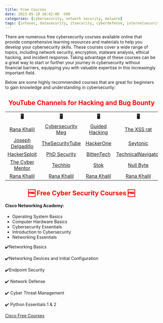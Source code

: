 ```yaml
---
title: Free Courses
date: 2023-05-18 10:42:00 -500
categories: [cybersecurity, network security, malware]
tags: [infosec, datasecurity, itsecurity, cyberdefense, internetsecurity] # TAG names should be lowercase
---
```


There are numerous free cybersecurity courses available online that provide comprehensive learning resources and materials to help you develop your cybersecurity skills. These courses cover a wide range of topics, including network security, encryption, malware analysis, ethical hacking, and incident response.
Taking advantage of these courses can be a great way to start or further your journey in cybersecurity without financial barriers, equipping you with valuable expertise in this increasingly important field.

Below are some highly recommended courses that are great for beginners to gain knowledge and understanding in cybersecurity:

<h2 align="center" style="color:red">YouTube Channels for Hacking and Bug Bounty</h2>



<!-- youtube channel for cybersecurity -->

<table align="center">
<tr align="center">
<th>🖥️</th>
<th>🖥️</th>
<th>🖥️</th>
<th>🖥️</th>
<th>🖥️</th>
</tr>

<tr align="center">
<td><a href="https://www.youtube.com/@RanaKhalil101/videos" target="_blank">Rana Khalil</a></td>
<td><a href="https://www.youtube.com/@CybersecurityMeg/videos" target="_blank">Cybersecurity Meg</a></td>
<td><a href="https://www.youtube.com/@GuidedHacking/videos" target="_blank">Guided Hacking</a></td>
<td><a href="https://www.youtube.com/@TheXSSrat/videos" target="_blank">The XSS rat</a></td>
<td><a href="https://www.youtube.com/@JosephDelgadillo/videos" target="_blank">Joseph Delgadillo</a></td>
</tr>

<tr align="center">
<td><a href="https://www.youtube.com/@JosephDelgadillo/videos" target="_blank">Joseph Delgadillo</a></td>
<td><a href="https://www.youtube.com/@TheSecurityTube/videos" target="_blank">TheSecurityTube</a></td>
<td><a href="https://www.youtube.com/@HackerOneTV/videos" target="_blank">HackerOne</a></td>
<td><a href="https://www.youtube.com/@Seytonic" target="_blank">Seytonic</a></td>
<td><a href="https://www.youtube.com/@SimplyCyber/videos
" target="_blank">Simply Cyber</a></td>
</tr>

<tr align="center">
<td><a href="https://www.youtube.com/@HackerSploit/videos" target="_blank">HackerSploit</a></td>
<td><a href="https://www.youtube.com/@phd_security/videos" target="_blank">PhD Security</a></td>
<td><a href="https://www.youtube.com/@BittenTech" target="_blank">BittenTech</a></td>
<td><a href="https://www.youtube.com/@TechnicalNavigator/videos
" target="_blank">TechnicalNavigator</a></td>
<td><a href="https://www.youtube.com/@LiveOverflow" target="_blank">LiveOverflow</a></td>
</tr>

<tr align="center">
<td><a href="https://www.youtube.com/@TCMSecurityAcademy" target="_blank">The Cyber Mentor</a></td>
<td><a href="https://www.youtube.com/@techchipnet" target="_blank">Techhip</a></td>
<td><a href="https://www.youtube.com/@STOKfredrik/videos" target="_blank">Stok</a></td>
<td><a href="https://www.youtube.com/@hak5" target="_blank">Null Byte</a></td>
<td><a href="https://www.youtube.com/@RanaKhalil101/videos" target="_blank">Rana Khalil</a></td>
</tr>

<tr align="center">
<td><a href="https://www.youtube.com/@RanaKhalil101/videos" target="_blank">Rana Khalil</a></td>
<td><a href="https://www.youtube.com/@RanaKhalil101/videos" target="_blank">Rana Khalil</a></td>
<td><a href="https://www.youtube.com/@RanaKhalil101/videos" target="_blank">Rana Khalil</a></td>
<td><a href="https://www.youtube.com/@RanaKhalil101/videos" target="_blank">Rana Khalil</a></td>
<td><a href="https://www.youtube.com/@RanaKhalil101/videos" target="_blank">Rana Khalil</a></td>
</tr>
</table>

<!-- free cybersecurity courses-->

<h2 align="center" style="color:red"> 🆓 Free Cyber Security Courses 🆓 </h2> 

#### Cisco Networking Academy: 

* Operating System Basics
* Computer Hardware Basics
* Cybersecurity Essentials
* Introduction to Cybersecurity
* Networking Essentials
 
✔️Networking Basics

✔️Networking Devices and Initial Configuration

✔️Endpoint Security

✔️ Network Defense

✔️ Cyber Threat Management

✔️ Python Essentials 1 & 2

<a href="https://skillsforall.com/catalog" target="_blank">Cisco Free Courses</a>





